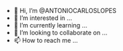 - 👋 Hi, I’m @ANTONIOCARLOSLOPES
- 👀 I’m interested in ...
- 🌱 I’m currently learning ...
- 💞️ I’m looking to collaborate on ...
- 📫 How to reach me ...

<!---
ANTONIOCARLOSLOPES/ANTONIOCARLOSLOPES is a ✨ special ✨ repository because its `README.md` (this file) appears on your GitHub profile.
You can click the Preview link to take a look at your changes.
--->

